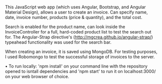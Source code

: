 This JavaScript web app (which uses Angular, Bootstrap, and Angular Material Design), allows a user to create an invoice.
Can specify name, date, invoice number, products (price & quantity), and the total cost. 

Search is enabled for the product name, can look inside the InvoiceController for a full, hard-coded product list to test the search out for. The Angular-Strap directive's (http://mgcrea.github.io/angular-strap/) typeahead functionality was used for the search bar.

When creating an invoice, it is saved using MongoDB. For testing purposes, I used Robomongo to test the successful storage of invoices to the server.

• To run locally: 'npm install' on your command line with the repository opened to isntall dependencies and 'npm start' to run it on localhost:3000/ on your web browser of choice.
